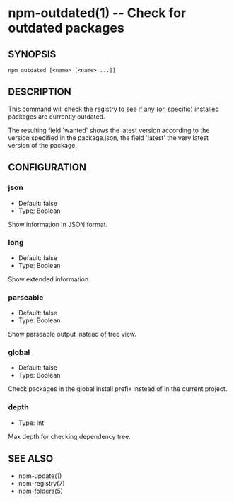 npm-outdated(1) -- Check for outdated packages
==============================================






















































<extoc></extoc>

## SYNOPSIS

    npm outdated [<name> [<name> ...]]

## DESCRIPTION

This command will check the registry to see if any (or, specific) installed
packages are currently outdated.

The resulting field 'wanted' shows the latest version according to the
version specified in the package.json, the field 'latest' the very latest
version of the package.

## CONFIGURATION

### json

* Default: false
* Type: Boolean

Show information in JSON format.

### long

* Default: false
* Type: Boolean

Show extended information.

### parseable

* Default: false
* Type: Boolean

Show parseable output instead of tree view.

### global

* Default: false
* Type: Boolean

Check packages in the global install prefix instead of in the current
project.

### depth

* Type: Int

Max depth for checking dependency tree.

## SEE ALSO

* npm-update(1)
* npm-registry(7)
* npm-folders(5)
